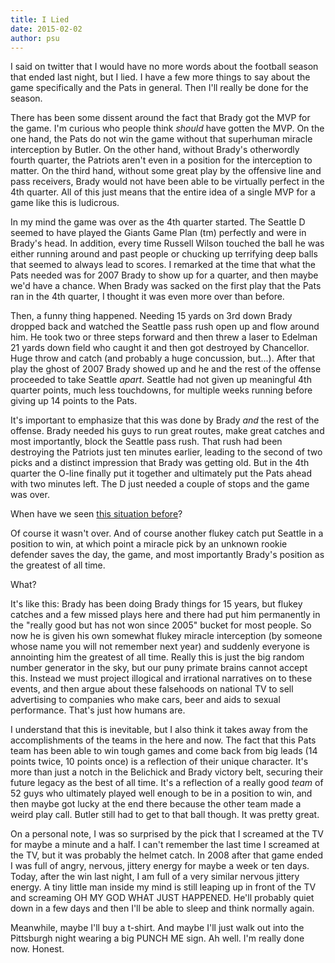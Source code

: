 ```yaml
---
title: I Lied
date: 2015-02-02
author: psu
---
```


I said on twitter that I would have no more words about the football season that ended last night, but I lied. I have a few more things to say about the game specifically and the Pats in general. Then I'll really be done for the season.

There has been some dissent around the fact that Brady got the MVP for the game. I'm curious who people think *should* have gotten the MVP. On the one hand, the Pats do not win the game without that superhuman miracle interception by Butler. On the other hand, without Brady's otherwordly fourth quarter, the Patriots aren't even in a position for the interception to matter. On the third hand, without some great play by the offensive line and pass receivers, Brady would not have been able to be virtually perfect in the 4th quarter. All of this just means that the entire idea of a single MVP for a game like this is ludicrous.

In my mind the game was over as the 4th quarter started. The Seattle D seemed to have played the Giants Game Plan (tm) perfectly and were in Brady's head. In addition, every time Russell Wilson touched the ball he was either running around and past people or chucking up terrifying deep balls that seemed to always lead to scores. I remarked at the time that what the Pats needed was for 2007 Brady to show up for a quarter, and then maybe we'd have a chance. When Brady was sacked on the first play that the Pats ran in the 4th quarter, I thought it was even more over than before.

Then, a funny thing happened. Needing 15 yards on 3rd down Brady dropped back and watched the Seattle pass rush open up and flow around him. He took two or three steps forward and then threw a laser to Edelman 21 yards down field who caught it and then got destroyed by Chancellor. Huge throw and catch (and probably a huge concussion, but...). After that play the ghost of 2007 Brady showed up and he and the rest of the offense proceeded to take Seattle *apart*. Seattle had not given up meaningful 4th quarter points, much less touchdowns, for multiple weeks running before giving up 14 points to the Pats.

It's important to emphasize that this was done by Brady *and* the rest of the offense. Brady needed his guys to run great routes, make great catches and most importantly, block the Seattle pass rush. That rush had been destroying the Patriots just ten minutes earlier, leading to the second of two picks and a distinct impression that Brady was getting old. But in the 4th quarter the O-line finally put it together and ultimately put the Pats ahead with two minutes left. The D just needed a couple of stops and the game was over. 

When have we seen <a href="https://www.youtube.com/watch?v=GGSyzXKy6_I&ab_channel=CosmoPanzetta">this situation before</a>?

Of course it wasn't over. And of course another flukey catch put Seattle in a position to win, at which point a miracle pick by an unknown rookie defender saves the day, the game, and most importantly Brady's position as the greatest of all time.

What?

It's like this: Brady has been doing Brady things for 15 years, but flukey catches and a few missed plays here and there had put him permanently in the "really good but has not won since 2005" bucket for most people. So now he is given his own somewhat flukey miracle interception (by someone whose name you will not remember next year) and suddenly everyone is annointing him the greatest of all time. Really this is just the big random number generator in the sky, but our puny primate brains cannot accept this. Instead we must project illogical and irrational narratives on to these events, and then argue about these falsehoods on national TV to sell advertising to companies who make cars, beer and aids to sexual performance. That's just how humans are.

I understand that this is inevitable, but I also think it takes away from the accomplishments of the teams in the here and now. The fact that this Pats team has been able to win tough games and come back from big leads (14 points twice, 10 points once) is a reflection of their unique character. It's more than just a notch in the Belichick and Brady victory belt, securing their future legacy as the best of all time. It's a reflection of a really good *team* of 52 guys who ultimately played well enough to be in a position to win, and then maybe got lucky at the end there because the other team made a weird play call. Butler still had to get to that ball though. It was pretty great.

On a personal note, I was so surprised by the pick that I screamed at the TV for maybe a minute and a half. I can't remember the last time I screamed at the TV, but it was probably the helmet catch. In 2008 after that game ended I was full of angry, nervous, jittery energy for maybe a week or ten days. Today, after the win last night, I am full of a very similar nervous jittery energy. A tiny little man inside my mind is still leaping up in front of the TV and screaming OH MY GOD WHAT JUST HAPPENED. He'll probably quiet down in a few days and then I'll be able to sleep and think normally again.

Meanwhile, maybe I'll buy a t-shirt. And maybe I'll just walk out into the Pittsburgh night wearing a big PUNCH ME sign. Ah well. I'm really done now. Honest.


